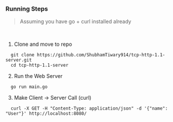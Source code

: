 ### Running Steps

> Assuming you have go + curl installed already

<br />


1. Clone and move to repo
```
  git clone https://github.com/ShubhamTiwary914/tcp-http-1.1-server.git
  cd tcp-http-1.1-server
```

2. Run the Web Server
```
  go run main.go
```

3. Make Client -> Server Call (curl)
```
  curl -X GET -H "Content-Type: application/json" -d '{"name": "User"}' http://localhost:8080/
```
